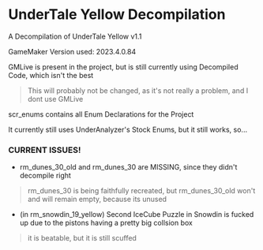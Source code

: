 # UnderTale Yellow Decompilation
A Decompilation of UnderTale Yellow v1.1

GameMaker Version used: 2023.4.0.84

GMLive is present in the project, but is still currently using Decompiled Code, which isn't the best
> This will probably not be changed, as it's not really a problem, and I dont use GMLive

scr_enums contains all Enum Declarations for the Project

It currently still uses UnderAnalyzer's Stock Enums, but it still works, so...

### CURRENT ISSUES!

- rm_dunes_30_old and rm_dunes_30 are MISSING, since they didn't decompile right
> rm_dunes_30 is being faithfully recreated, but rm_dunes_30_old won't and will remain empty, because its unused

- (in rm_snowdin_19_yellow) Second IceCube Puzzle in Snowdin is fucked up due to the pistons having a pretty
big collsion box
> it is beatable, but it is still scuffed
